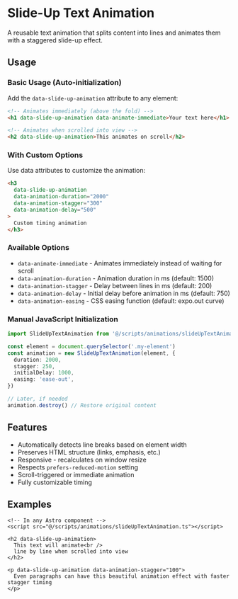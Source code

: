 # Slide-Up Text Animation

A reusable text animation that splits content into lines and animates them with a staggered slide-up effect.

## Usage

### Basic Usage (Auto-initialization)

Add the `data-slide-up-animation` attribute to any element:

```html
<!-- Animates immediately (above the fold) -->
<h1 data-slide-up-animation data-animate-immediate>Your text here</h1>

<!-- Animates when scrolled into view -->
<h2 data-slide-up-animation>This animates on scroll</h2>
```

### With Custom Options

Use data attributes to customize the animation:

```html
<h3
  data-slide-up-animation
  data-animation-duration="2000"
  data-animation-stagger="300"
  data-animation-delay="500"
>
  Custom timing animation
</h3>
```

### Available Options

- `data-animate-immediate` - Animates immediately instead of waiting for scroll
- `data-animation-duration` - Animation duration in ms (default: 1500)
- `data-animation-stagger` - Delay between lines in ms (default: 200)
- `data-animation-delay` - Initial delay before animation in ms (default: 750)
- `data-animation-easing` - CSS easing function (default: expo.out curve)

### Manual JavaScript Initialization

```typescript
import SlideUpTextAnimation from '@/scripts/animations/slideUpTextAnimation'

const element = document.querySelector('.my-element')
const animation = new SlideUpTextAnimation(element, {
  duration: 2000,
  stagger: 250,
  initialDelay: 1000,
  easing: 'ease-out',
})

// Later, if needed
animation.destroy() // Restore original content
```

## Features

- Automatically detects line breaks based on element width
- Preserves HTML structure (links, emphasis, etc.)
- Responsive - recalculates on window resize
- Respects `prefers-reduced-motion` setting
- Scroll-triggered or immediate animation
- Fully customizable timing

## Examples

```astro
<!-- In any Astro component -->
<script src="@/scripts/animations/slideUpTextAnimation.ts"></script>

<h2 data-slide-up-animation>
  This text will animate<br />
  line by line when scrolled into view
</h2>

<p data-slide-up-animation data-animation-stagger="100">
  Even paragraphs can have this beautiful animation effect with faster stagger timing
</p>
```
